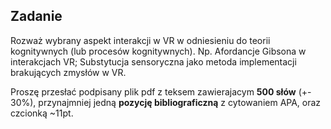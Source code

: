## Zadanie
Rozważ wybrany aspekt interakcji w VR w odniesieniu do teorii kognitywnych (lub procesów kognitywnych). 
Np. Afordancje Gibsona w interakcjach VR; Substytucja sensoryczna jako metoda implementacji brakujących zmysłów w VR. 


Proszę przesłać podpisany plik pdf z teksem zawierajacym **500 słów** (+- 30%), przynajmniej jedną **pozycję bibliograficzną** z cytowaniem APA, oraz czcionką ~11pt. 